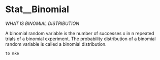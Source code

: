 # Stat__Binomial
*WHAT IS BINOMIAL DISTRIBUTION*

A binomial random variable is the number of successes x in n repeated trials of a binomial experiment. 
The probability distribution of a binomial random variable is called a binomial distribution.

```to mke ```
